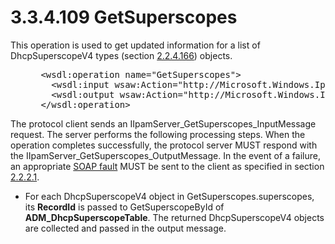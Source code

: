 <html dir="LTR" xmlns:mshelp="http://msdn.microsoft.com/mshelp" xmlns:ddue="http://ddue.schemas.microsoft.com/authoring/2003/5" xmlns:xlink="http://www.w3.org/1999/xlink" xmlns:tool="http://www.microsoft.com/tooltip">
 <body>
 <div id="header">
 <h1 class="heading">3.3.4.109 GetSuperscopes</h1>
 </div>
 <div id="mainSection">
 <div id="mainBody">
 <div id="allHistory" class="saveHistory"></div>
 <div id="sectionSection0" class="section" name="collapseableSection">
 

<p>This operation is used to get updated information for a list
of DhcpSuperscopeV4 types (section <a href="aad37ace-661f-4321-9c67-8131069d96e8.md">2.2.4.166</a>) objects.</p>

<dl>
<dd>
<div><pre> &lt;wsdl:operation name=&quot;GetSuperscopes&quot;&gt;
   &lt;wsdl:input wsaw:Action=&quot;http://Microsoft.Windows.Ipam/IIpamServer/GetSuperscopes&quot; message=&quot;ipam:IIpamServer_GetSuperscopes_InputMessage&quot; /&gt;
   &lt;wsdl:output wsaw:Action=&quot;http://Microsoft.Windows.Ipam/IIpamServer/GetSuperscopesResponse&quot; message=&quot;ipam:IIpamServer_GetSuperscopes_OutputMessage&quot; /&gt;
 &lt;/wsdl:operation&gt;
</pre></div>
</dd></dl>

<p>The protocol client sends an
IIpamServer_GetSuperscopes_InputMessage request. The server performs the
following processing steps. When the operation completes successfully, the
protocol server MUST respond with the IIpamServer_GetSuperscopes_OutputMessage.
In the event of a failure, an appropriate <a href="21b4a631-8f28-420f-822f-c5f879d5046e.md#gt_ec8728a8-1a75-426f-8767-aa1932c7c19f">SOAP fault</a> MUST be sent to
the client as specified in section <a href="a90ad88d-2468-4ac1-bbb9-8f921d15bbc8.md">2.2.2.1</a>.</p>

<ul><li><p><span><span> 
</span></span>For each DhcpSuperscopeV4 object in GetSuperscopes.superscopes,
its <b>RecordId</b> is passed to GetSuperscopeById of <b>ADM_DhcpSuperscopeTable</b>.
The returned DhcpSuperscopeV4 objects are collected and passed in the output
message.</p>

</li></ul>
 </div>
 </div>
 </div>
 </body>
</html>